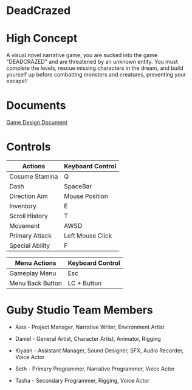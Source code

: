 # DeadCrazed

# High Concept
A visual novel narrative game, you are sucked into the game "DEADCRAZED" and are threatened by an unknown entity. You must complete the levels, rescue missing characters in the dream, and build yourself up before combatting monsters and creatures, preventing your escape!!

# Documents
[Game Design Document](https://docs.google.com/document/d/1UCBVd-VAwlDlWyJcMnIJZzUPrkjSlG4t5ohj_mB80mo/edit?pli=1)

# Controls

Actions               | Keyboard Control   
---                   |---                
Cosume Stamina        | Q                 
Dash                  | SpaceBar          
Direction Aim         | Mouse Position    
Inventory             | E                 
Scroll History        | T                 
Movement              | AWSD              
Primary Attack        | Left Mouse Click  
Special Ability       | F                 

Menu Actions          | Keyboard Control  
---                   |---                
Gameplay Menu         | Esc               
Menu Back Button      | LC + Button       

# Guby Studio Team Members
- Asia - Project Manager, Narrative Writer, Environment Artist

- Daniel - General Artist, Character Artist, Animator, Rigging

- Kiyaan - Assistant Manager, Sound Designer, SFX, Audio Recorder, Voice Actor

- Seth - Primary Programmer, Narrative Programmer, Voice Actor

- Tasha - Secondary Programmer, Rigging, Voice Actor
